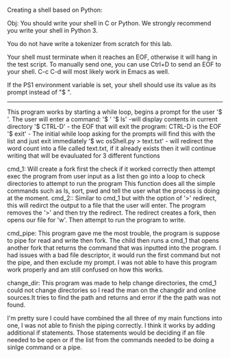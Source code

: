 Creating a shell based on Python:

Obj:
You should write your shell in C or Python. We strongly recommend you write your shell in Python 3.

You do not have write a tokenizer from scratch for this lab. 

Your shell must terminate when it reaches an EOF, otherwise it will hang in the test script. To manually send one, you can use Ctrl+D to send an EOF to your shell. C-c C-d will most likely work in Emacs as well.

If the PS1 environment variable is set, your shell should use its value as its prompt instead of "$ ".

______________________________________________________________________________________________________________

This program works by starting a while loop, begins a prompt for the user '$ '.
The user will enter a command:
'$ '
'$ ls' -will display contents in current directory
'$ CTRL-D' - the EOF that will exit the program: CTRL-D is the EOF
'$ exit' - The initial while loop asking for the prompts will find this with the list and just exit immediately
'$ wc osShell.py > text.txt' - will redirect the word count into a file called text.txt, if it already exists then it will continue writing that will be evauluated for 3 different functions

cmd_1:
	Will create a fork first the check if it worked correctly then attempt exec the program
	from user input as a list then go into a loop to check directories to attempt to run the program
	This function does all the simple commands such as ls, sort, pwd and tell the user what the process is doing at the moment.
cmd_2::
	Similar to cmd_1 but with the option of '>' redirect, this will redirct the output to a file that the user will enter. The program removes the '>' and then try the redirect.
	The redirect creates a fork, then opens our file for 'w'. Then attempt to run the program to write.

cmd_pipe:
	This program gave me the most trouble, the program is suppose to pipe for read and write then fork. The child then runs a cmd_1 that opens another fork that returns the command that was inputted into the program. I had issues with a bad file descriptor, it would run the first command but not the pipe, and then exclude my prompt. I was not able to have this program work properly and am still confused on how this works.

change_dir:
	This program was made to help change directories, the cmd_1 could not change directories so I read the man on the changdir and online sources.It tries to find the path and returns and error if the the path was not found.
	
	
I'm pretty sure I could have combined the all three of my main functions into one, I was not able to finish the piping correctly. I think it works by adding additional if statements. Those statements would be deciding if an file needed to be open or if the list from the commands needed to be doing a sinlge command or a pipe.
